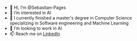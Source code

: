 - 👋 Hi, I’m @Sebastian-Pages
- 👀 I’m interested in AI
- 🌱 I currently finished a master's degree in Computer Science specializing in Software engineering and Machine Learning
- 💞️ I’m looking to work in AI
- 📫 Reach me on [LinkedIn](https://www.linkedin.com/in/sebastian-pag%C3%A8s-9a187512b/)

<!---
Sebastian-Pages/Sebastian-Pages is a ✨ special ✨ repository because its `README.md` (this file) appears on your GitHub profile.
You can click the Preview link to take a look at your changes.
--->
